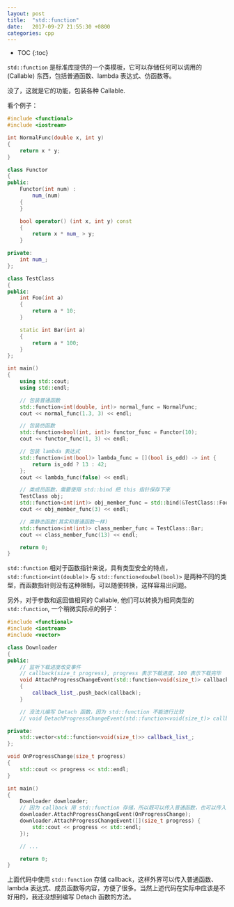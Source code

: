 ```yaml
---
layout: post
title:  "std::function"
date:   2017-09-27 21:55:30 +0800
categories: cpp
---
```


* TOC
{:toc}


`std::function` 是标准库提供的一个类模板，它可以存储任何可以调用的 (Callable) 东西，包括普通函数、lambda 表达式、仿函数等。

没了，这就是它的功能，包装各种 Callable.

看个例子：

```cpp
#include <functional>
#include <iostream>

int NormalFunc(double x, int y)
{
    return x * y;
}

class Functor
{
public:
    Functor(int num) :
        num_(num)
    {
    }

    bool operator() (int x, int y) const
    {
        return x * num_ > y;
    }

private:
    int num_;
};

class TestClass
{
public:
    int Foo(int a)
    {
        return a * 10;
    }

    static int Bar(int a)
    {
        return a * 100;
    }
};

int main()
{
    using std::cout;
    using std::endl;

    // 包装普通函数
    std::function<int(double, int)> normal_func = NormalFunc;
    cout << normal_func(1.3, 3) << endl;

    // 包装仿函数
    std::function<bool(int, int)> functor_func = Functor(10);
    cout << functor_func(1, 3) << endl;

    // 包装 lambda 表达式
    std::function<int(bool)> lambda_func = [](bool is_odd) -> int {
        return is_odd ? 13 : 42;
    };
    cout << lambda_func(false) << endl;

    // 类成员函数，需要使用 std::bind 把 this 指针保存下来
    TestClass obj;
    std::function<int(int)> obj_member_func = std::bind(&TestClass::Foo, obj, std::placeholders::_1);
    cout << obj_member_func(3) << endl;

    // 类静态函数(其实和普通函数一样)
    std::function<int(int)> class_member_func = TestClass::Bar;
    cout << class_member_func(13) << endl;

    return 0;
}
```

`std::function` 相对于函数指针来说，具有类型安全的特点，`std::function<int(double)>` 与 `std::function<doubel(bool)>` 是两种不同的类型，而函数指针则没有这种限制，可以随便转换，这样容易出问题。

另外，对于参数和返回值相同的 Callable, 他们可以转换为相同类型的 `std::function`, 一个稍微实际点的例子：

```cpp
#include <functional>
#include <iostream>
#include <vector>

class Downloader
{
public:
    // 监听下载进度改变事件
    // callback(size_t progress), progress 表示下载进度，100 表示下载完毕
    void AttachProgressChangeEvent(std::function<void(size_t)> callback)
    {
        callback_list_.push_back(callback);
    }

    // 没法儿编写 Detach 函数，因为 std::function 不能进行比较
    // void DetachProgressChangeEvent(std::function<void(size_t)> callback);

private:
    std::vector<std::function<void(size_t)>> callback_list_;
};

void OnProgressChange(size_t progress)
{
    std::cout << progress << std::endl;
}

int main()
{
    Downloader downloader;
    // 因为 callback 用 std::function 存储，所以既可以传入普通函数，也可以传入 lambda 表达式
    downloader.AttachProgressChangeEvent(OnProgressChange);
    downloader.AttachProgressChangeEvent([](size_t progress) {
        std::cout << progress << std::endl;
    });

    // ...

    return 0;
}
```

上面代码中使用 `std::function` 存储 callback，这样外界可以传入普通函数、lambda 表达式、成员函数等内容，方便了很多。当然上述代码在实际中应该是不好用的，我还没想到编写 Detach 函数的方法。